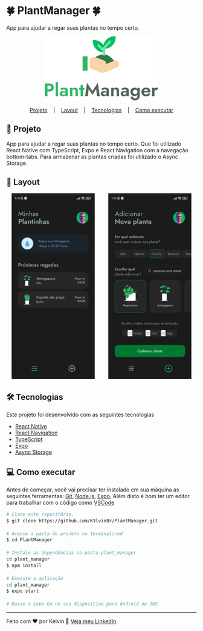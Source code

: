 # :four_leaf_clover: PlantManager :four_leaf_clover:

App para ajudar a regar suas plantas no tempo certo.

<div align="center">
  <img width="300px" src="plant_manager/src/assets/logo.png" />
</div>

<p align="center">
  <a href="#page_facing_up-projeto">Projeto</a> &nbsp;&nbsp;&nbsp;|&nbsp;&nbsp;&nbsp;
  <a href="#art-layout">Layout</a> &nbsp;&nbsp;&nbsp;|&nbsp;&nbsp;&nbsp;
  <a href="#hammer_and_wrench-tecnologias">Tecnologias</a> &nbsp;&nbsp;&nbsp;|&nbsp;&nbsp;&nbsp;
  <a href="#computer-como-executar">Como executar</a>
</p>

## :page_facing_up: Projeto
App para ajudar a regar suas plantas no tempo certo. Que foi utilizado React Native com TypeScript, Expo e React Navigation com a navegação bottom-tabs. Para armazenar as plantas criadas foi utilizado o Async Storage.

## :art: Layout
<div align="center">
  <img height="490" src="plant_manager/src/assets/to_Readme/plant_home.jpg" />
  &nbsp;&nbsp;&nbsp; &nbsp;&nbsp;&nbsp;
  <img height="490" src="plant_manager/src/assets/to_Readme/plant_add.jpg" />
</div>

## :hammer_and_wrench: Tecnologias
Este projeto foi desenvolvido com as seguintes tecnologias

- [React Native](https://reactnative.dev)
- [React Navigation](https://reactnavigation.org)
- [TypeScript](https://www.typescriptlang.org)
- [Expo](https://expo.dev)
- [Async Storage](https://react-native-async-storage.github.io/async-storage/)

## :computer: Como executar
Antes de começar, você vai precisar ter instalado em sua máquina as seguintes ferramentas:
[Git](https://git-scm.com), [Node.js](https://nodejs.org/en/), [Expo](https://expo.dev), Além disto é bom ter um editor para trabalhar com o código como [VSCode](https://code.visualstudio.com/)

```bash
# Clone este repositório.
$ git clone https://github.com/K3lvinBr/PlantManager.git

# Acesse a pasta do projeto no terminal/cmd
$ cd PlantManager

# Instale as dependências na pasta plant_manager
cd plant_manager
$ npm install

# Execute a aplicação
cd plant_manager
$ expo start

# Baixe o Expo Go no seu dispositivo para Android ou IOS
```

---
Feito com ❤️ por Kelvin 👋 [Veja meu LinkedIn](https://www.linkedin.com/in/kelvin-sales-54306321a/)

